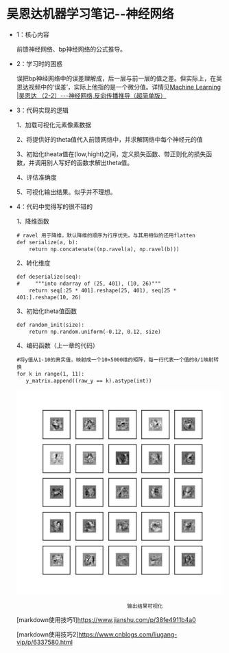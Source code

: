 # 吴恩达机器学习笔记--神经网络

* 1：核心内容

   前馈神经网络、bp神经网络的公式推导。

* 2：学习时的困惑

   误把bp神经网络中的误差理解成，后一层与前一层的值之差。但实际上，在吴恩达视频中的‘误差’，实际上他指的是一个微分值。详情见[Machine Learning |吴恩达 （2-2）---神经网络,反向传播推导（超简单版）](https://blog.csdn.net/weixin_40920228/article/details/80709216)

* 3：代码实现的逻辑
   
   1、加载可视化元素像素数据
   
   2、将提供好的theta值代入前馈网络中，并求解网络中每个神经元的值
   
   3、初始化theata值在(low,hight)之间，定义损失函数、带正则化的损失函数，并调用别人写好的函数求解出theta值。
   
   4、评估准确度
   
   5、可视化输出结果。似乎并不理想。
   
   
* 4：代码中觉得写的很不错的

   1、降维函数

   ```
   # ravel 用于降维，默认降维的顺序为行序优先。与其用相似的还用flatten
   def serialize(a, b):
       return np.concatenate((np.ravel(a), np.ravel(b)))
   ```

   2、转化维度
   ```
   def deserialize(seq):
   #     """into ndarray of (25, 401), (10, 26)"""
       return seq[:25 * 401].reshape(25, 401), seq[25 * 401:].reshape(10, 26)
   ```

   3、初始化theta值函数

   ```
   def random_init(size):
       return np.random.uniform(-0.12, 0.12, size)
   
   ```
 
   4、编码函数（上一章的代码）

   ```
   #将y值从1-10的真实值，映射成一个10×5000维的矩阵，每一行代表一个值的0/1映射转换
   for k in range(1, 11):
      y_matrix.append((raw_y == k).astype(int))

   ```


  ![输出结果可视化](https://raw.githubusercontent.com/pengxl8518/machine-learning-/master/figure_1.png)
  
                                          输出结果可视化
  
  [markdown使用技巧1]https://www.jianshu.com/p/38fe4911b4a0
  
  [markdown使用技巧2]https://www.cnblogs.com/liugang-vip/p/6337580.html
